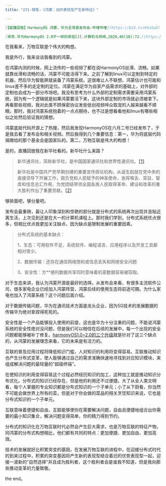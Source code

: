 ```yaml
---
title: "231-随笔-《鸿蒙：旧的表现型产生新特征》"

---
```


```markdown
[【直播回放】HarmonyOS 鸿蒙，华为全场景发布会-哔哩哔哩](https://b23.tv/KSoSwO)

[宋奇.华为HarmonyOS 2.0不一样的体验[J].计算机与网络,2020,46(18):72.](https://kns.cnki.net/KXReader/Detail?TIMESTAMP=637584070784481250&DBCODE=CJFD&TABLEName=CJFDLAST2020&FileName=JSYW202018073&RESULT=1&SIGN=u2N1ecTn36p%2b1GqQDxDW7hB6Q34%3d)
```


在我看来，万物互联是个伟大的构想。

我是外行，我来谈谈我看到的鸿蒙。

 

在鸿蒙内测的时候，网上流传的一些视频了都在说HarmonyOS丝滑、流畅。如果就靠丝滑和流畅的话，鸿蒙不可能活得下来。之前了解到linux可以定制到特定的机器，然后华为智能屏就装备了鸿蒙系统。这很难让人不联想，鸿蒙估计也可能和linux差不多的走定制的定位。鸿蒙在满足华为自家产品需求的基础上，对外部的定制也会成为一部分市场吧。我没有思考为什么外部的定制需求需要采用鸿蒙系统，因为有一个逻辑就是如果鸿蒙要活下来，这块外部定制的市场就必须被拿下。再看那些视频，我对此类不顾保密协议发些低创视频哗众取宠的人越来越看不顺眼。那时，我对鸿蒙系统抱着的一点点期待，也不过是想看看他和linux有哪些相似之处然后验证我的猜想。

 

鸿蒙底层代码开源上了热搜，然后我发现HarmonyOS在六月二号已经发布了，于是我去看了发布会和相关视频。然后我得到几个重要信息：第一，华为将底层代码捐赠给的那个基金会是国家队的。第二，万物互联是伟大的构想！

 

是的，直播回放我在新华社看的。新华社什么来路？



> 新华通讯社，简称新华社，是中国国家通讯社和世界性通讯社。【[1](https://baike.baidu.com/reference/1092255/4a28t72lt7wyS51ESrsK5GIr7Ery3MBnbpg0awzTCXZ01CMCLIeNLFM0t4HGXjAmRCLhGsvtsc_p-3FIYXYZW-GynrAAbJbk1i_k9A)】
>
> 新华社是中国共产党早期创建的重要宣传舆论机构，从诞生起就在党中央的直接领导下开展工作，肩负党和人民赋予的神圣使命，发挥喉舌、耳目、智库和信息总汇作用，为党团结带领全国各族人民取得革命、建设和改革的重大胜利作出了重要贡献。【[2](https://baike.baidu.com/reference/1092255/4964NSVezE1qnChUnJ9vXiYplak97z49USy7HOV3QnJsWqaTAWNzESBtz6wziGJp2yemdOBAMeK61tRnl0eHSl5Qq6g2hAW0kpOeyRlrfUAUt54COAILoTtj)】



够排面吧，够分量吧。

 

发布会最重磅，最让人印象深刻和惊艳的部分就是分布式的系统再次出现并且贴近离生活，上次见到还是在大一的计算机课程上。那时我们学到，分布式系统优点很多，但相比优点我更加关注缺点，因为缺点是限制发展的重要因素。

> 分布式系统的基本缺点：
>
> 1、生态：可用软件不足，系统软件、编程语言、应用程序以及开发工具都相对很少。
>
> 2、数据传输：还存在通信网络饱和或信息丢失和网络安全问题
>
> 3、安全性：方**便的数据共享同时意味着机密数据容易被窃取。

对于生态来讲，我认为鸿蒙开源是最好的选择。从发布会来看，有很多主流软件公司，很多家电企业已经加入鸿蒙阵营，鸿蒙后续的使用生态将前途可期。为什么家电也加入了鸿蒙系统？这个问题后面介绍。

对于数据传输问题，华为在通讯技术方面是龙头企业，因为5G技术的发展数据的传输华为绝对拿捏得死死的。

安全性是一个产品能够投入使用的前提，这也是华为十分注重的问题，不能说鸿蒙系统的安全性绝对没问题，但是我们可以相信在后续的发展中，每一个出现的安全问题都能够被补丁修复。[harmonyOS1.0~2.0的三个升级](https://kns.cnki.net/KXReader/Detail?TIMESTAMP=637584070784481250&DBCODE=CJFD&TABLEName=CJFDLAST2020&FileName=JSYW202018073&RESULT=1&SIGN=u2N1ecTn36p%2b1GqQDxDW7hB6Q34%3d)就是针对了这三个缺点的，从鸿蒙的发展理念来看，它的未来是有活力的。



 

互联的普及应用过程将降低知识门槛，人对知识的利用将变得容易。互联推动知识也产生分布式变革，使人能够通过自己的需求准确快速地寻找到对应知识模块，来组成解决问题的最轻量的“超级终端”。

在使知识的利用变得容易这个过程必然经历知识的加工，这种加工就是推动知识分布式化。分布式的知识已经存在，但是他的利用还不过便捷。大了从全人类文明看，每个人掌握的专业知识都是分布式知识的一个子单元；小了从下厨看，你当然不可能会做世界上所有的菜，但是对于你会做的菜品的相关烹饪知识来说，它也是分布式知识的一个子单元。

互联意味着便捷和自由，互联能够使你在需要解决问题，自由且便捷地组合出你需要的最小知识集合，解决问题变得简单，你的精力得到节约。

分布式的知识化在万物互联时代必然会产生巨大需求，也是万物互联的特征产物，同鸿蒙的分布式构想相比，他们都有共同的特点：更加便捷、更加自由、更加高效。

技术的发展就好比积累突变的基因，在发展万物互联的进程中，在迎接分布式时代的到来过程中，积累的突变基因将产生新的表现型结合着旧的优势表现型一起，迎接一波新的"自然选择"并且成为胜利者，这个胜利者会是谁我不知道，但是我向那些推动变革的力量致敬。

the end。